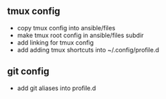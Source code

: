 ## tmux config
 * copy tmux config into ansible/files
 * make tmux root config in ansible/files subdir
 * add linking for tmux config
 * add adding tmux shortcuts into ~/.config/profile.d

## git config
 * add git aliases into profile.d
